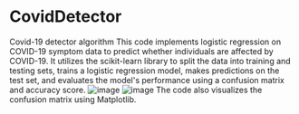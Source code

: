 # CovidDetector
Covid-19 detector algorithm 
This code implements logistic regression on COVID-19 symptom data to predict whether individuals are affected by COVID-19. 
It utilizes the scikit-learn library to split the data into training and testing sets, trains a logistic regression model, makes predictions on the test set, and evaluates the model's performance using a confusion matrix and accuracy score. 
![image](https://github.com/abhigyan02/CovidDetector/assets/75851981/b5817fa3-a1d5-40bf-bb78-938ee46ecc69)
![image](https://github.com/abhigyan02/CovidDetector/assets/75851981/7f089941-a97d-4b38-be70-a96a83cce094)
The code also visualizes the confusion matrix using Matplotlib.




